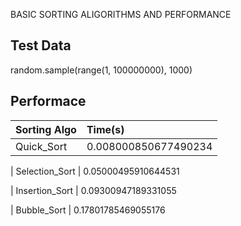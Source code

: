 BASIC SORTING ALIGORITHMS AND PERFORMANCE

Test Data
----------
random.sample(range(1, 100000000), 1000)




Performace
----------

| Sorting Algo		      | Time(s)
----------------------  |:----
| Quick_Sort			      | 0.008000850677490234


| Selection_Sort		    | 0.05000495910644531


| Insertion_Sort		    | 0.09300947189331055


| Bubble_Sort			       | 0.17801785469055176
